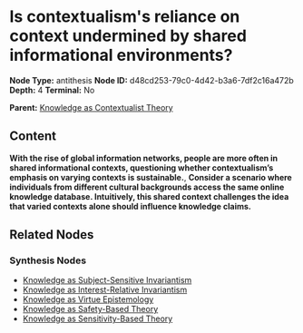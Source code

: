 # Is contextualism's reliance on context undermined by shared informational environments?

**Node Type:** antithesis
**Node ID:** d48cd253-79c0-4d42-b3a6-7df2c16a472b
**Depth:** 4
**Terminal:** No

**Parent:** [Knowledge as Contextualist Theory](knowledge-as-contextualist-theory-synthesis-7aa7050c-7a7a-4735-acef-6fc1bac0e555.md)

## Content

**With the rise of global information networks, people are more often in shared informational contexts, questioning whether contextualism’s emphasis on varying contexts is sustainable.**, **Consider a scenario where individuals from different cultural backgrounds access the same online knowledge database. Intuitively, this shared context challenges the idea that varied contexts alone should influence knowledge claims.**

## Related Nodes

### Synthesis Nodes

- [Knowledge as Subject-Sensitive Invariantism](knowledge-as-subject-sensitive-invariantism-synthesis-f7f25bf2-7335-47d0-9555-98a85f878f73.md)
- [Knowledge as Interest-Relative Invariantism](knowledge-as-interest-relative-invariantism-synthesis-6976a394-77f0-453b-a84a-aa4fc7d46659.md)
- [Knowledge as Virtue Epistemology](knowledge-as-virtue-epistemology-synthesis-39e35215-0cf1-4bd4-bbc6-18a853d40fa7.md)
- [Knowledge as Safety-Based Theory](knowledge-as-safety-based-theory-synthesis-e950f3e1-eedd-4128-8685-9154d21e46ce.md)
- [Knowledge as Sensitivity-Based Theory](knowledge-as-sensitivity-based-theory-synthesis-4af060cc-abb7-4547-8eeb-b88935a1bc99.md)
